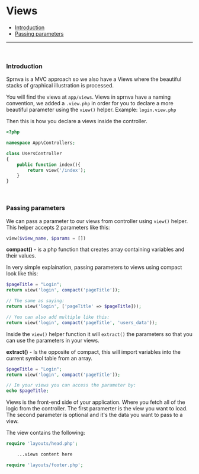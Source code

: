# Views

- [Introduction](#intro)
- [Passing parameters](#passing-params)

---

<a name="intro" style="padding-top: 30px;">&nbsp;</a>
### Introduction
Sprnva is a MVC approach so we also have a Views where the beautiful stacks of graphical illustration is processed.

You will find the views at `app/views`. Views in sprnva have a naming convention, we added a `.view.php` in order for you to declare a more beautiful parameter using the `view()` helper. Example: `login.view.php`

Then this is how you declare a views inside the controller.
```php
<?php

namespace App\Controllers;

class UsersController
{
    public function index(){
        return view('/index');
    }
}
```

<a name="passing-params" style="padding-top: 30px;">&nbsp;</a>
### Passing parameters
We can pass a parameter to our views from controller using `view()` helper. This helper accepts 2 parameters like this:
```php
view($view_name, $params = [])
```
**compact()** - is a php function that creates array containing variables and their values. 

In very simple explaination, passing parameters to views using compact look like this:
```php
$pageTitle = "Login";
return view('login', compact('pageTitle'));

// The same as saying:
return view('login', ['pageTitle' => $pageTitle]));

// You can also add multiple like this:
return view('login', compact('pageTitle', 'users_data'));
```
Inside the `view()` helper function it will `extract()` the parameters so that you can use the parameters in your views.

**extract()** - Is the opposite of compact, this will import variables into the current symbol table from an array.
```php
$pageTitle = "Login";
return view('login', compact('pageTitle'));

// In your views you can access the parameter by:
echo $pageTitle;
```

Views is the front-end side of your application. Where you fetch all of the logic from the controller. The first paramerter is the view you want to load. The second parameter is optional and it's the data you want to pass to a view.

The view contains the following:
```php
require 'layouts/head.php';

    ...views content here

require 'layouts/footer.php';
```